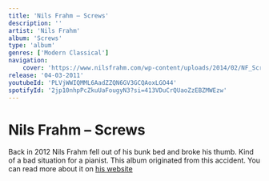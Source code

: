 ```yaml
---
title: 'Nils Frahm – Screws'
description: ''
artist: 'Nils Frahm'
album: 'Screws'
type: 'album'
genres: ['Modern Classical']
navigation:
    cover: 'https://www.nilsfrahm.com/wp-content/uploads/2014/02/NF_Screws_front-455x455.jpg'
release: '04-03-2011'
youtubeId: 'PLVjWWIQMML6AadZZQN6GV3GCQAoxLGO44'
spotifyId: '2jp10nhpPcZkuUaFougyN3?si=413VDuCrQUaoZzEBZMWEzw'
---
```


<music-genre-list :genres="genres"></music-genre-list>


# Nils Frahm – Screws
Back in 2012 Nils Frahm fell out of his bunk bed and broke his thumb. Kind of a bad situation for a pianist. This album originated from this accident. You can read more about it on [his website](https://www.nilsfrahm.com/works/screws/)
